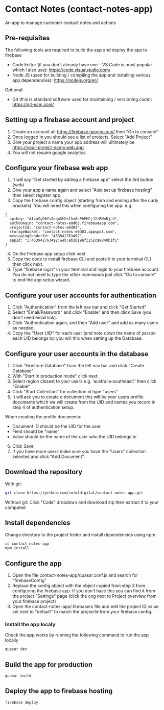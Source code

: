# Contact Notes (contact-notes-app)

An app to manage customer contact notes and actions

## Pre-requisites

The following tools are required to build the app and deploy the app to firebase

- Code Editor (if you don't already have one - VS Code is most popular which I also use): https://code.visualstudio.com/
- Node JS (used for building / compiling the app and installing various app dependencies): https://nodejs.org/en/

Optional:

- Git (this is standard software used for maintaining / versioning code): https://git-scm.com/

## Setting up a firebase account and project

1. Create an account at: https://firebase.google.com/ then "Go to console"
2. Once logged in you should see a list of projects. Select "Add Project"
3. Give your project a name your app address will ultimately be https://your-project-name.web.app
4. You will not require google analytics.

## Configure your firebase web app

1. It will say "Get started by adding a firebase app" select the 3rd button (web)
2. Give your app a name again and select "Also set up firebase hosting" then select register app.
3. Copy the firebase config object (starting from and ending after the curly brackets). You will need this when configuring the app.
   e.g.

```
{
  apiKey: "AIzaSyD6Ys2eqoXhDslhv8cPhMMCjJ2iRMnRjLU",
  authDomain: "contact-notes-e0d03.firebaseapp.com",
  projectId: "contact-notes-e0d03",
  storageBucket: "contact-notes-e0d03.appspot.com",
  messagingSenderId: "453942763492",
  appId: "1:453942763492:web:eb2619af3252ca9840b1f1"
}
```

4. On the firebase app setup click next
5. Copy the code to install firebase CLI and paste it in your terminal CLI then click next.
6. Type "firebase login" in your terminal and login to your firebase account. You do not need to type the other commands just click "Go to console" to end the app setup wizard.

## Configure your user accounts for authentication

1. Click "Authentication" from the left nav bar and click "Get Started"
2. Select "Email/Password" and click "Enable" and then click Save (you don't need email link).
3. Click "Authentication again, and then "Add user" and add as many users as needed.
4. Copy the "User UID" for each user (and note down the name of person each UID belongs to) you will this when setting up the Database.

## Configure your user accounts in the database

1. Click "Firestore Database" from the left nav bar and click "Create Database"
2. With "Start in production mode" click next.
3. Select region closest to your users e.g. 'australia-southeast1' then click "Enable"
4. Click "Start Collection" for collection id type "users"
5. It will ask you to create a document this will be your users profile documents which we will create from the UID and names you record in step 4 of authentication setup.

When creating the profile documents:

- Document ID should be the UID for the user
- Field should be "name"
- Value should be the name of the user who the UID belongs to

6. Click Save
7. If you have more users make sure you have the "Users" collection selected and click "Add Document".

## Download the repository

With git:

```bash
git clone https://github.com/sofoldigital/contact-notes-app.git
```

Without git:
Click "Code" dropdown and download zip then extract it to your computed

## Install dependencies

Change directory to the project folder and install dependencies using npm

```bash
cd contact-notes-app
npm install
```

## Configure the app

1. Open the file contact-notes-app/quasar.conf.js and search for "firebaseConfig"
2. Replace the config object with the object copied from step 3 from configuring the firebase app. If you don't have this you can find it from the project "Settings" page (click the cog next to Project overview from your firebase project)
3. Open the contact-notes-app/.firebaserc file and edit the project ID value set next to "default" to match the projectId from your firebase config.

### Install the app localy

Check the app works by running the following command to run the app locally

```bash
quasar dev
```

## Build the app for production

```bash
quasar build
```

## Deploy the app to firebase hosting

```bash
firebase deploy
```
